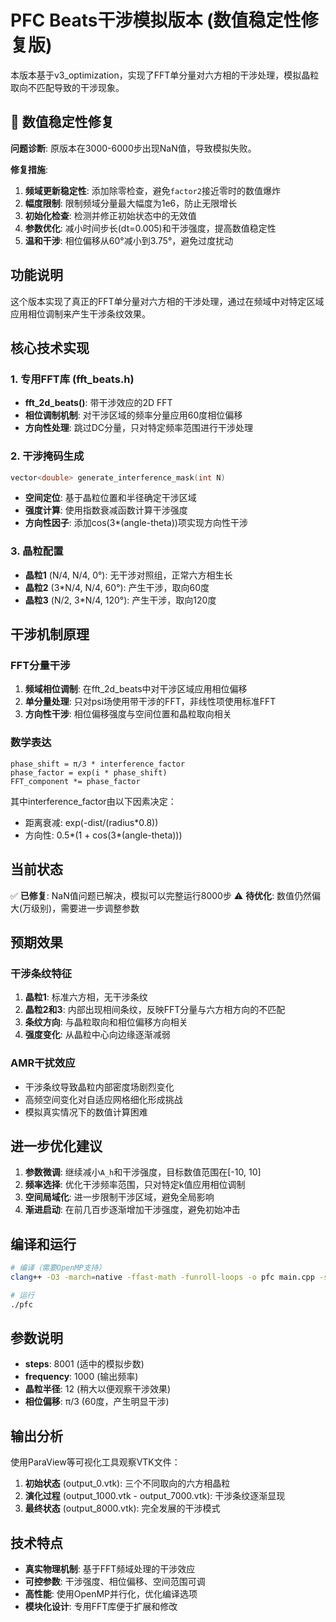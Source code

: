 # PFC Beats干涉模拟版本 (数值稳定性修复版)

本版本基于v3_optimization，实现了FFT单分量对六方相的干涉处理，模拟晶粒取向不匹配导致的干涉现象。

## 🔧 数值稳定性修复

**问题诊断**: 原版本在3000-6000步出现NaN值，导致模拟失败。

**修复措施**:
1. **频域更新稳定性**: 添加除零检查，避免`factor2`接近零时的数值爆炸
2. **幅度限制**: 限制频域分量最大幅度为1e6，防止无限增长
3. **初始化检查**: 检测并修正初始状态中的无效值
4. **参数优化**: 减小时间步长(dt=0.005)和干涉强度，提高数值稳定性
5. **温和干涉**: 相位偏移从60°减小到3.75°，避免过度扰动

## 功能说明

这个版本实现了真正的FFT单分量对六方相的干涉处理，通过在频域中对特定区域应用相位调制来产生干涉条纹效果。

## 核心技术实现

### 1. 专用FFT库 (fft_beats.h)

- **fft_2d_beats()**: 带干涉效应的2D FFT
- **相位调制机制**: 对干涉区域的频率分量应用60度相位偏移
- **方向性处理**: 跳过DC分量，只对特定频率范围进行干涉处理

### 2. 干涉掩码生成

```cpp
vector<double> generate_interference_mask(int N)
```

- **空间定位**: 基于晶粒位置和半径确定干涉区域
- **强度计算**: 使用指数衰减函数计算干涉强度
- **方向性因子**: 添加cos(3*(angle-theta))项实现方向性干涉

### 3. 晶粒配置

- **晶粒1** (N/4, N/4, 0°): 无干涉对照组，正常六方相生长
- **晶粒2** (3*N/4, N/4, 60°): 产生干涉，取向60度
- **晶粒3** (N/2, 3*N/4, 120°): 产生干涉，取向120度

## 干涉机制原理

### FFT分量干涉

1. **频域相位调制**: 在fft_2d_beats中对干涉区域应用相位偏移
2. **单分量处理**: 只对psi场使用带干涉的FFT，非线性项使用标准FFT
3. **方向性干涉**: 相位偏移强度与空间位置和晶粒取向相关

### 数学表达

```
phase_shift = π/3 * interference_factor
phase_factor = exp(i * phase_shift)
FFT_component *= phase_factor
```

其中interference_factor由以下因素决定：
- 距离衰减: exp(-dist/(radius*0.8))
- 方向性: 0.5*(1 + cos(3*(angle-theta)))

## 当前状态

✅ **已修复**: NaN值问题已解决，模拟可以完整运行8000步
⚠️ **待优化**: 数值仍然偏大(万级别)，需要进一步调整参数

## 预期效果

### 干涉条纹特征

1. **晶粒1**: 标准六方相，无干涉条纹
2. **晶粒2和3**: 内部出现相间条纹，反映FFT分量与六方相方向的不匹配
3. **条纹方向**: 与晶粒取向和相位偏移方向相关
4. **强度变化**: 从晶粒中心向边缘逐渐减弱

### AMR干扰效应

- 干涉条纹导致晶粒内部密度场剧烈变化
- 高频空间变化对自适应网格细化形成挑战
- 模拟真实情况下的数值计算困难

## 进一步优化建议

1. **参数微调**: 继续减小`A_h`和干涉强度，目标数值范围在[-10, 10]
2. **频率选择**: 优化干涉频率范围，只对特定k值应用相位调制
3. **空间局域化**: 进一步限制干涉区域，避免全局影响
4. **渐进启动**: 在前几百步逐渐增加干涉强度，避免初始冲击

## 编译和运行

```bash
# 编译（需要OpenMP支持）
clang++ -O3 -march=native -ffast-math -funroll-loops -o pfc main.cpp -std=c++17 -fopenmp

# 运行
./pfc
```

## 参数说明

- **steps**: 8001 (适中的模拟步数)
- **frequency**: 1000 (输出频率)
- **晶粒半径**: 12 (稍大以便观察干涉效果)
- **相位偏移**: π/3 (60度，产生明显干涉)

## 输出分析

使用ParaView等可视化工具观察VTK文件：

1. **初始状态** (output_0.vtk): 三个不同取向的六方相晶粒
2. **演化过程** (output_1000.vtk - output_7000.vtk): 干涉条纹逐渐显现
3. **最终状态** (output_8000.vtk): 完全发展的干涉模式

## 技术特点

- **真实物理机制**: 基于FFT频域处理的干涉效应
- **可控参数**: 干涉强度、相位偏移、空间范围可调
- **高性能**: 使用OpenMP并行化，优化编译选项
- **模块化设计**: 专用FFT库便于扩展和修改